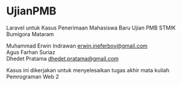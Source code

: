 UjianPMB
========

Laravel untuk Kasus Penerimaan Mahasiswa Baru Ujian PMB STMIK Bumigora Mataram

Muhammad Erwin Indrawan erwin.jneferboy@gmail.com<br/>
Agus Farhan Suriaz <br/>
Dhedet Pratama dhedet.pratama@gmail.com<br/>

Kasus ini dikerjakan untuk menyelesaikan tugas akhir mata kuliah Pemrograman Web 2<br/>

